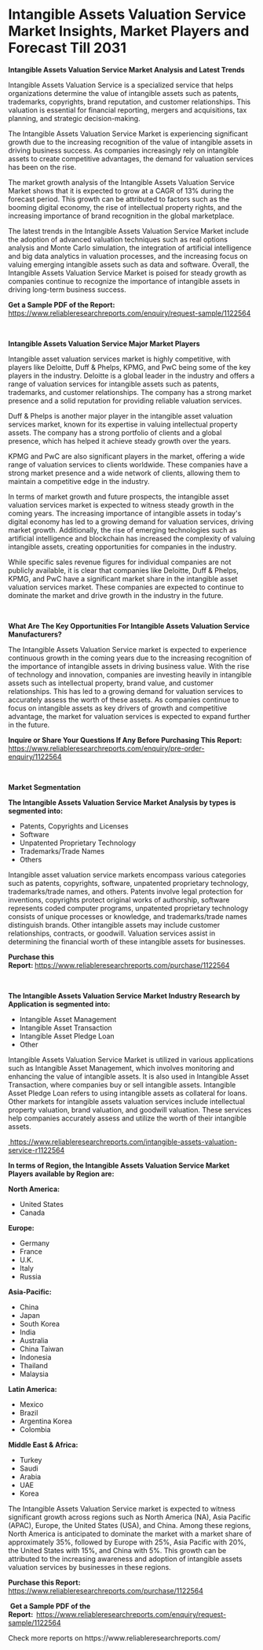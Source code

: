 <p><h1>Intangible Assets Valuation Service Market Insights, Market Players and Forecast Till 2031</h1></p><p><strong>Intangible Assets Valuation Service Market Analysis and Latest Trends</strong></p>
<p><p>Intangible Assets Valuation Service is a specialized service that helps organizations determine the value of intangible assets such as patents, trademarks, copyrights, brand reputation, and customer relationships. This valuation is essential for financial reporting, mergers and acquisitions, tax planning, and strategic decision-making.</p><p>The Intangible Assets Valuation Service Market is experiencing significant growth due to the increasing recognition of the value of intangible assets in driving business success. As companies increasingly rely on intangible assets to create competitive advantages, the demand for valuation services has been on the rise.</p><p>The market growth analysis of the Intangible Assets Valuation Service Market shows that it is expected to grow at a CAGR of 13% during the forecast period. This growth can be attributed to factors such as the booming digital economy, the rise of intellectual property rights, and the increasing importance of brand recognition in the global marketplace.</p><p>The latest trends in the Intangible Assets Valuation Service Market include the adoption of advanced valuation techniques such as real options analysis and Monte Carlo simulation, the integration of artificial intelligence and big data analytics in valuation processes, and the increasing focus on valuing emerging intangible assets such as data and software. Overall, the Intangible Assets Valuation Service Market is poised for steady growth as companies continue to recognize the importance of intangible assets in driving long-term business success.</p></p>
<p><strong>Get a Sample PDF of the Report:&nbsp;</strong> <a href="https://www.reliableresearchreports.com/enquiry/request-sample/1122564">https://www.reliableresearchreports.com/enquiry/request-sample/1122564</a></p>
<p>&nbsp;</p>
<p><strong>Intangible Assets Valuation Service Major Market Players</strong></p>
<p><p>Intangible asset valuation services market is highly competitive, with players like Deloitte, Duff & Phelps, KPMG, and PwC being some of the key players in the industry. Deloitte is a global leader in the industry and offers a range of valuation services for intangible assets such as patents, trademarks, and customer relationships. The company has a strong market presence and a solid reputation for providing reliable valuation services.</p><p>Duff & Phelps is another major player in the intangible asset valuation services market, known for its expertise in valuing intellectual property assets. The company has a strong portfolio of clients and a global presence, which has helped it achieve steady growth over the years.</p><p>KPMG and PwC are also significant players in the market, offering a wide range of valuation services to clients worldwide. These companies have a strong market presence and a wide network of clients, allowing them to maintain a competitive edge in the industry.</p><p>In terms of market growth and future prospects, the intangible asset valuation services market is expected to witness steady growth in the coming years. The increasing importance of intangible assets in today's digital economy has led to a growing demand for valuation services, driving market growth. Additionally, the rise of emerging technologies such as artificial intelligence and blockchain has increased the complexity of valuing intangible assets, creating opportunities for companies in the industry.</p><p>While specific sales revenue figures for individual companies are not publicly available, it is clear that companies like Deloitte, Duff & Phelps, KPMG, and PwC have a significant market share in the intangible asset valuation services market. These companies are expected to continue to dominate the market and drive growth in the industry in the future.</p></p>
<p>&nbsp;</p>
<p><strong>What Are The Key Opportunities For Intangible Assets Valuation Service Manufacturers?</strong></p>
<p><p>The Intangible Assets Valuation Service market is expected to experience continuous growth in the coming years due to the increasing recognition of the importance of intangible assets in driving business value. With the rise of technology and innovation, companies are investing heavily in intangible assets such as intellectual property, brand value, and customer relationships. This has led to a growing demand for valuation services to accurately assess the worth of these assets. As companies continue to focus on intangible assets as key drivers of growth and competitive advantage, the market for valuation services is expected to expand further in the future.</p></p>
<p><strong>Inquire or Share Your Questions If Any Before Purchasing This Report:</strong> <a href="https://www.reliableresearchreports.com/enquiry/pre-order-enquiry/1122564">https://www.reliableresearchreports.com/enquiry/pre-order-enquiry/1122564</a></p>
<p>&nbsp;</p>
<p><strong>Market Segmentation</strong></p>
<p><strong>The Intangible Assets Valuation Service Market Analysis by types is segmented into:</strong></p>
<p><ul><li>Patents, Copyrights and Licenses</li><li>Software</li><li>Unpatented Proprietary Technology</li><li>Trademarks/Trade Names</li><li>Others</li></ul></p>
<p><p>Intangible asset valuation service markets encompass various categories such as patents, copyrights, software, unpatented proprietary technology, trademarks/trade names, and others. Patents involve legal protection for inventions, copyrights protect original works of authorship, software represents coded computer programs, unpatented proprietary technology consists of unique processes or knowledge, and trademarks/trade names distinguish brands. Other intangible assets may include customer relationships, contracts, or goodwill. Valuation services assist in determining the financial worth of these intangible assets for businesses.</p></p>
<p><strong>Purchase this Report:&nbsp;</strong><a href="https://www.reliableresearchreports.com/purchase/1122564">https://www.reliableresearchreports.com/purchase/1122564</a></p>
<p>&nbsp;</p>
<p><strong>The Intangible Assets Valuation Service Market Industry Research by Application is segmented into:</strong></p>
<p><ul><li>Intangible Asset Management</li><li>Intangible Asset Transaction</li><li>Intangible Asset Pledge Loan</li><li>Other</li></ul></p>
<p><p>Intangible Assets Valuation Service Market is utilized in various applications such as Intangible Asset Management, which involves monitoring and enhancing the value of intangible assets. It is also used in Intangible Asset Transaction, where companies buy or sell intangible assets. Intangible Asset Pledge Loan refers to using intangible assets as collateral for loans. Other markets for intangible assets valuation services include intellectual property valuation, brand valuation, and goodwill valuation. These services help companies accurately assess and utilize the worth of their intangible assets.</p></p>
<p><a href="https://www.reliableresearchreports.com/intangible-assets-valuation-service-r1122564">&nbsp;https://www.reliableresearchreports.com/intangible-assets-valuation-service-r1122564</a></p>
<p><strong>In terms of Region, the Intangible Assets Valuation Service Market Players available by Region are:</strong></p>
<p>
    <p> <strong> North America: </strong>
        <ul>
            <li>United States</li>
            <li>Canada</li>
        </ul>
        </p> 
    <p> <strong> Europe: </strong>
        <ul>
            <li>Germany</li>
            <li>France</li>
            <li>U.K.</li>
            <li>Italy</li>
            <li>Russia</li>
        </ul>
        </p> 
    <p> <strong> Asia-Pacific: </strong>
        <ul>
            <li>China</li>
            <li>Japan</li>
            <li>South Korea</li>
            <li>India</li>
            <li>Australia</li>
            <li>China Taiwan</li>
            <li>Indonesia</li>
            <li>Thailand</li>
            <li>Malaysia</li>
        </ul>
        </p> 
    <p> <strong> Latin America: </strong>
        <ul>
            <li>Mexico</li>
            <li>Brazil</li>
            <li>Argentina Korea</li>
            <li>Colombia</li>
        </ul>
        </p> 
    <p> <strong> Middle East & Africa: </strong>
        <ul>
            <li>Turkey</li>
            <li>Saudi</li>
            <li>Arabia</li>
            <li>UAE</li>
            <li>Korea</li>
        </ul>
    </p>
    </p>
<p><p>The Intangible Assets Valuation Service market is expected to witness significant growth across regions such as North America (NA), Asia Pacific (APAC), Europe, the United States (USA), and China. Among these regions, North America is anticipated to dominate the market with a market share of approximately 35%, followed by Europe with 25%, Asia Pacific with 20%, the United States with 15%, and China with 5%. This growth can be attributed to the increasing awareness and adoption of intangible assets valuation services by businesses in these regions.</p></p>
<p><strong>Purchase this Report: </strong><a href="https://www.reliableresearchreports.com/purchase/1122564">https://www.reliableresearchreports.com/purchase/1122564</a></p>
<p>&nbsp;<strong>Get a Sample PDF of the Report:&nbsp;&nbsp;</strong><a href="https://www.reliableresearchreports.com/enquiry/request-sample/1122564">https://www.reliableresearchreports.com/enquiry/request-sample/1122564</a></p>
<p><strong></strong></p>
<p>Check more reports on https://www.reliableresearchreports.com/</p>